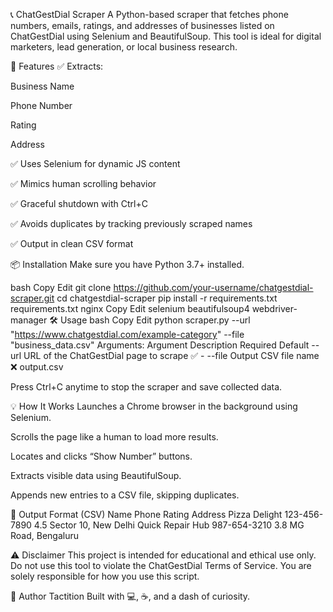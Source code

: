 📞 ChatGestDial Scraper
A Python-based scraper that fetches phone numbers, emails, ratings, and addresses of businesses listed on ChatGestDial using Selenium and BeautifulSoup. This tool is ideal for digital marketers, lead generation, or local business research.

🚀 Features
✅ Extracts:

Business Name

Phone Number

Rating

Address

✅ Uses Selenium for dynamic JS content

✅ Mimics human scrolling behavior

✅ Graceful shutdown with Ctrl+C

✅ Avoids duplicates by tracking previously scraped names

✅ Output in clean CSV format

📦 Installation
Make sure you have Python 3.7+ installed.

bash
Copy
Edit
git clone https://github.com/your-username/chatgestdial-scraper.git
cd chatgestdial-scraper
pip install -r requirements.txt
requirements.txt
nginx
Copy
Edit
selenium
beautifulsoup4
webdriver-manager
🛠️ Usage
bash
Copy
Edit
python scraper.py --url "https://www.chatgestdial.com/example-category" --file "business_data.csv"
Arguments:
Argument	Description	Required	Default
--url	URL of the ChatGestDial page to scrape	✅	-
--file	Output CSV file name	❌	output.csv

Press Ctrl+C anytime to stop the scraper and save collected data.

💡 How It Works
Launches a Chrome browser in the background using Selenium.

Scrolls the page like a human to load more results.

Locates and clicks “Show Number” buttons.

Extracts visible data using BeautifulSoup.

Appends new entries to a CSV file, skipping duplicates.

📁 Output Format (CSV)
Name	Phone	Rating	Address
Pizza Delight	123-456-7890	4.5	Sector 10, New Delhi
Quick Repair Hub	987-654-3210	3.8	MG Road, Bengaluru

⚠️ Disclaimer
This project is intended for educational and ethical use only.
Do not use this tool to violate the ChatGestDial Terms of Service.
You are solely responsible for how you use this script.

🤖 Author
Tactition
Built with 💻, ☕, and a dash of curiosity.
